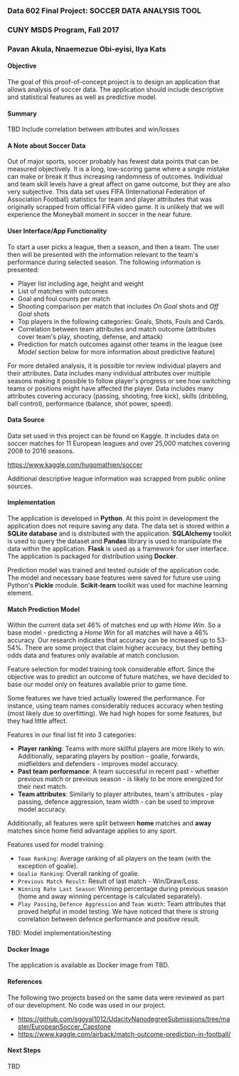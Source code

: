 ### Data 602 Final Project: SOCCER DATA ANALYSIS TOOL
### CUNY MSDS Program, Fall 2017
### Pavan Akula, Nnaemezue Obi-eyisi, Ilya Kats


#### Objective

The goal of this proof-of-concept project is to design an application that allows analysis of soccer data. The application should include descriptive and statistical features as well as predictive model.

#### Summary

TBD
Include correlation between attributes and win/losses

#### A Note about Soccer Data

Out of major sports, soccer probably has fewest data points that can be measured objectively. It is a long, low-scoring game where a single mistake can make or break it thus increasing randomness of outcomes. Individual and team skill levels have a great affect on game outcome, but they are also very subjective. This data set uses FIFA (International Federation of Association Football) statistics for team and player attributes that was originally scrapped from official FIFA video game. It is unlikely that we will experience the Moneyball moment in soccer in the near future.

#### User Interface/App Functionality

To start a user picks a league, then a season, and then a team. The user then will be presented with the information relevant to the team's performance during selected season. The following information is presented: 

- Player list including age, height and weight
- List of matches with outcomes
- Goal and foul counts per match
- Shooting comparison per match that includes _On Goal_ shots and _Off Goal_ shots
- Top players in the following categories: Goals, Shots, Fouls and Cards. 
- Correlation between team attributes and match outcome (attributes cover team's play, shooting, defense, and attack)
- Prediction for match outcomes against other teams in the league (see _Model_ section below for more information about predictive feature)

For more detailed analysis, it is possible tor review individual players and their attributes. Data includes many individual attributes over multiple seasons making it possible to follow player's progress or see how switching teams or positions might have affected the player. Data includes many attributes covering accuracy (passing, shooting, free kick), skills (dribbling, ball control), performance (balance, shot power, speed).

#### Data Source

Data set used in this project can be found on Kaggle. It includes data on soccer matches for 11 European leagues and over 25,000 matches covering 2008 to 2016 seasons. 

https://www.kaggle.com/hugomathien/soccer

Additional descriptive league information was scrapped from public online sources.

#### Implementation

The application is developed in **Python**. At this point in development the application does not require saving any data. The data set is stored within a **SQLite database** and is distributed with the application. **SQLAlchemy** toolkit is used to query the dataset and **Pandas** library is used to manipulate the data within the application. **Flask** is used as a framework for user interface. The application is packaged for distribution using **Docker**. 

Prediction model was trained and tested outside of the application code. The model and necessary base features were saved for future use using Python's **Pickle** module. **Scikit-learn** toolkit was used for machine learning element.

#### Match Prediction Model

Within the current data set 46% of matches end up with _Home Win_. So a base model - predicting a _Home Win_ for all matches will have a 46% accuracy. Our research indicates that accuracy can be increased up to 53-54%. There are some project that claim higher accuracy, but they betting odds data and features only available at match conclusion. 

Feature selection for model training took considerable effort. Since the objective was to predict an outcome of future matches, we have decided to base our model only on features available prior to game time. 

Some features we have tried actually lowered the performance. For instance, using team names considerably reduces accuracy when testing (most likely due to overfitting). We had high hopes for some features, but they had little affect. 

Features in our final list fit into 3 categories: 

- **Player ranking**: Teams with more skillful players are more likely to win. Additionally, separating players by position - goalie, forwards, midfielders and defenders - improves model accuracy. 
- **Past team performance**: A team successful in recent past - whether previous match or previous season - is likely to be more energized for their next match.
- **Team attributes**: Similarly to player attributes, team's attributes - play passing, defence aggression, team width - can be used to improve model accuracy. 

Additionally, all features were split between **home** matches and **away** matches since home field advantage applies to any sport. 

Features used for model training:

- `Team Ranking`: Average ranking of all players on the team (with the exception of goalie).
- `Goalie Ranking`: Overall ranking of goalie.
- `Previous Match Result`: Result of last match - Win/Draw/Loss.
- `Winning Rate Last Season`: Winning percentage during previous season (home and away winning percentage is calculated separately).
- `Play Passing`, `Defence Aggression` and `Team Width`: Team attributes that proved helpful in model testing. We have noticed that there is strong correlation between defence performance and positive result. 

TBD: Model implementation/testing

#### Docker Image

The application is available as Docker image from TBD.

#### References

The following two projects based on the same data were reviewed as part of our development. No code was used in our project.

- https://github.com/sgoyal1012/UdacityNanodegreeSubmissions/tree/master/EuropeanSoccer_Capstone
- https://www.kaggle.com/airback/match-outcome-prediction-in-football/

#### Next Steps

TBD